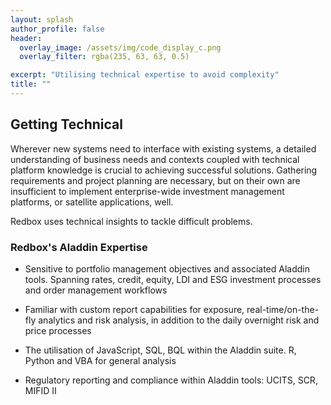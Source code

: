 ```yaml
---
layout: splash
author_profile: false
header:
  overlay_image: /assets/img/code_display_c.png
  overlay_filter: rgba(235, 63, 63, 0.5)

excerpt: "Utilising technical expertise to avoid complexity"
title: ""
---
```


## Getting Technical

Wherever new systems need to interface with existing systems, a detailed understanding of business needs and contexts coupled with technical platform knowledge is crucial to achieving successful solutions. Gathering requirements and project planning are necessary, but on their own are insufficient to implement enterprise-wide investment management platforms, or satellite applications, well.

Redbox uses technical insights to tackle difficult problems.

### Redbox's Aladdin Expertise

<section class="info_panels" id="info_panels">
  <ul>
    <li>
      <p>Sensitive to portfolio management objectives and associated Aladdin tools. Spanning rates, credit, equity, LDI and ESG investment processes and order management workflows
      </p>
    </li>
    <li>
      <p>Familiar with custom report capabilities for exposure, real-time/on-the-fly analytics and risk analysis, in addition to the daily overnight risk and price processes
      </p>
    </li>
    <li>
      <p>The utilisation of JavaScript, SQL, BQL within the Aladdin suite. R, Python and VBA for general analysis 
      </p>
    </li>
    <li>
      <p>Regulatory reporting and compliance within Aladdin tools: UCITS, SCR, MIFID II
      </p>
    </li>    
  </ul>
</section>